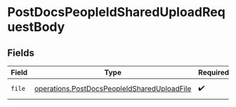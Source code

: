 # PostDocsPeopleIdSharedUploadRequestBody


## Fields

| Field                                                                                                             | Type                                                                                                              | Required                                                                                                          | Description                                                                                                       |
| ----------------------------------------------------------------------------------------------------------------- | ----------------------------------------------------------------------------------------------------------------- | ----------------------------------------------------------------------------------------------------------------- | ----------------------------------------------------------------------------------------------------------------- |
| `file`                                                                                                            | [operations.PostDocsPeopleIdSharedUploadFile](../../../sdk/models/operations/postdocspeopleidshareduploadfile.md) | :heavy_check_mark:                                                                                                | The file to upload.                                                                                               |